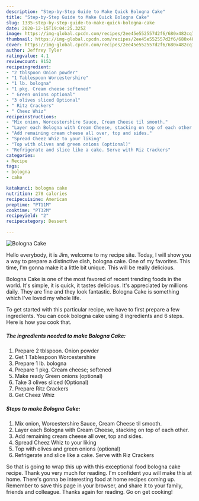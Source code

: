 ```yaml
---
description: "Step-by-Step Guide to Make Quick Bologna Cake"
title: "Step-by-Step Guide to Make Quick Bologna Cake"
slug: 1335-step-by-step-guide-to-make-quick-bologna-cake
date: 2020-12-15T19:04:25.325Z
image: https://img-global.cpcdn.com/recipes/2ee45e552557d2f6/680x482cq70/bologna-cake-recipe-main-photo.jpg
thumbnail: https://img-global.cpcdn.com/recipes/2ee45e552557d2f6/680x482cq70/bologna-cake-recipe-main-photo.jpg
cover: https://img-global.cpcdn.com/recipes/2ee45e552557d2f6/680x482cq70/bologna-cake-recipe-main-photo.jpg
author: Jeffrey Tyler
ratingvalue: 4.1
reviewcount: 9152
recipeingredient:
- "2 tblspoon Onion powder"
- "1 Tablespoon Worcestershire"
- "1 lb. bologna"
- "1 pkg. Cream cheese softened"
- " Green onions optional"
- "3 olives sliced Optional"
- " Ritz Crackers"
- " Cheez Whiz"
recipeinstructions:
- "Mix onion, Worcestershire Sauce, Cream Cheese til smooth."
- "Layer each Bologna with Cream Cheese, stacking on top of each other."
- "Add remaining cream cheese all over, top and sides."
- "Spread Cheez Whiz to your liking"
- "Top with olives and green onions (optional)"
- "Refrigerate and slice like a cake. Serve with Riz Crackers"
categories:
- Recipe
tags:
- bologna
- cake

katakunci: bologna cake 
nutrition: 278 calories
recipecuisine: American
preptime: "PT11M"
cooktime: "PT32M"
recipeyield: "2"
recipecategory: Dessert

---
```



![Bologna Cake](https://img-global.cpcdn.com/recipes/2ee45e552557d2f6/680x482cq70/bologna-cake-recipe-main-photo.jpg)

Hello everybody, it is Jim, welcome to my recipe site. Today, I will show you a way to prepare a distinctive dish, bologna cake. One of my favorites. This time, I'm gonna make it a little bit unique. This will be really delicious.



Bologna Cake is one of the most favored of recent trending foods in the world. It's simple, it is quick, it tastes delicious. It's appreciated by millions daily. They are fine and they look fantastic. Bologna Cake is something which I've loved my whole life.


To get started with this particular recipe, we have to first prepare a few ingredients. You can cook bologna cake using 8 ingredients and 6 steps. Here is how you cook that.

<!--inarticleads1-->

##### The ingredients needed to make Bologna Cake:

1. Prepare 2 tblspoon. Onion powder
1. Get 1 Tablespoon Worcestershire
1. Prepare 1 lb. bologna
1. Prepare 1 pkg. Cream cheese; softened
1. Make ready  Green onions (optional)
1. Take 3 olives sliced (Optional)
1. Prepare  Ritz Crackers
1. Get  Cheez Whiz




<!--inarticleads2-->

##### Steps to make Bologna Cake:

1. Mix onion, Worcestershire Sauce, Cream Cheese til smooth.
1. Layer each Bologna with Cream Cheese, stacking on top of each other.
1. Add remaining cream cheese all over, top and sides.
1. Spread Cheez Whiz to your liking
1. Top with olives and green onions (optional)
1. Refrigerate and slice like a cake. Serve with Riz Crackers




So that is going to wrap this up with this exceptional food bologna cake recipe. Thank you very much for reading. I'm confident you will make this at home. There's gonna be interesting food at home recipes coming up. Remember to save this page in your browser, and share it to your family, friends and colleague. Thanks again for reading. Go on get cooking!
